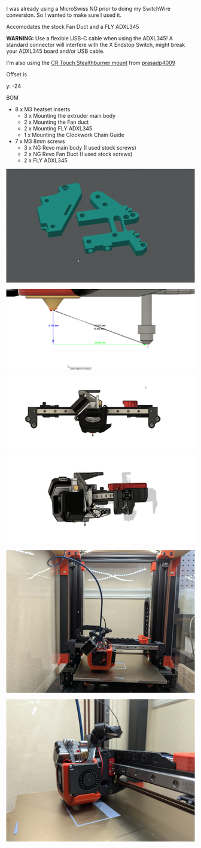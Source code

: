I was already using a MicroSwiss NG prior to doing my SwitchWire conversion. So I wanted to make sure I used it.

Accomodates the stock Fan Duct and a FLY ADXL345

**WARNING:** Use a flexible USB-C cable when using the ADXL345! A standard connector will interfere with the X Endstop Switch, might break your ADXL345 board and/or USB cable.

I'm also using the [CR Touch Stealthburner mount](https://github.com/prasadp4009/SW_SB_CRTouch) from [prasadp4009](https://github.com/prasadp4009)

Offset is 

y: -24


BOM
- 8 x M3 heatset inserts
  - 3 x Mounting the extruder main body
  - 2 x Mounting the Fan duct
  - 2 x Mounting FLY ADXL345
  - 1 x Mounting the Clockwork Chain Guide
- 7 x M3 8mm screws
  - 3 x NG Revo main body (I used stock screws)
  - 2 x NG Revo Fan Duct (I used stock screws)
  - 2 x FLY ADXL345 


![BuildPlate View](/Images/BuildPlate.png)

![CR Touch Offset](/Images/CRTouchOffset.png)

![Rendered Front View](/Images/RenderedFront.png)

![Rendered Side View](/Images/RenderedSide.png)

![InAction Front View](/Images/InActionFront.jpg)

![InAction Side View](/Images/InActionSide.jpg)

